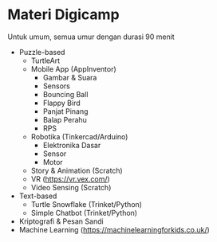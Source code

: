 # Materi Digicamp
Untuk umum, semua umur dengan durasi 90 menit
- Puzzle-based
  - TurtleArt 
  - Mobile App (AppInventor)
    - Gambar & Suara
    - Sensors
    - Bouncing Ball
    - Flappy Bird
    - Panjat Pinang
    - Balap Perahu
    - RPS
  - Robotika (Tinkercad/Arduino)
    - Elektronika Dasar
    - Sensor
    - Motor
  - Story & Animation (Scratch)
  - VR (https://vr.vex.com/)
  - Video Sensing (Scratch)
- Text-based
  - Turtle Snowflake (Trinket/Python)
  - Simple Chatbot (Trinket/Python)
- Kriptografi & Pesan Sandi
- Machine Learning (https://machinelearningforkids.co.uk/)
